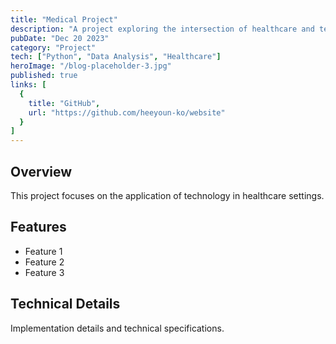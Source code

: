 ```yaml
---
title: "Medical Project"
description: "A project exploring the intersection of healthcare and technology"
pubDate: "Dec 20 2023"
category: "Project"
tech: ["Python", "Data Analysis", "Healthcare"]
heroImage: "/blog-placeholder-3.jpg"
published: true
links: [
  {
    title: "GitHub",
    url: "https://github.com/heeyoun-ko/website"
  }
]
---
```


## Overview

This project focuses on the application of technology in healthcare settings.

## Features

- Feature 1
- Feature 2
- Feature 3

## Technical Details

Implementation details and technical specifications. 